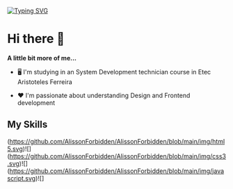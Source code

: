 [![Typing SVG](https://readme-typing-svg.herokuapp.com?font=Monoscape&color=%23F71D4F&size=26&center=true&vCenter=true&lines=%E2%9C%A8+Welcome+to+my+github+%E2%9C%A8)](https://git.io/typing-svg)

# Hi there 👋

**A little bit more of me...**

- 🖥️ I'm studying in an System Development technician course in Etec Aristoteles Ferreira

- ❤️ I'm passionate about understanding Design and Frontend development

## My Skills

(https://github.com/AlissonForbidden/AlissonForbidden/blob/main/img/html5.svg)![] (https://github.com/AlissonForbidden/AlissonForbidden/blob/main/img/css3.svg)![] (https://github.com/AlissonForbidden/AlissonForbidden/blob/main/img/javascript.svg)![]
